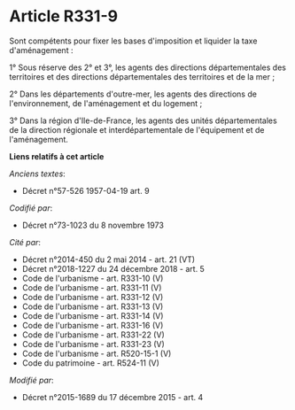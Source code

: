 # Article R331-9

Sont compétents pour fixer les bases d'imposition et liquider la taxe d'aménagement : 

1° Sous réserve des 2° et 3°, les agents des directions départementales des territoires et des directions départementales des
territoires et de la mer ; 

2° Dans les départements d'outre-mer, les agents des directions de l'environnement, de l'aménagement et du logement ; 

3° Dans la région d'Ile-de-France, les agents des unités départementales de la direction régionale et interdépartementale de
l'équipement et de l'aménagement.

**Liens relatifs à cet article**

_Anciens textes_:

  - Décret n°57-526 1957-04-19 art. 9

_Codifié par_:

  - Décret n°73-1023 du 8 novembre 1973

_Cité par_:

  - Décret n°2014-450 du 2 mai 2014 - art. 21 (VT)
  - Décret n°2018-1227 du 24 décembre 2018 - art. 5
  - Code de l'urbanisme - art. R331-10 (V)
  - Code de l'urbanisme - art. R331-11 (V)
  - Code de l'urbanisme - art. R331-12 (V)
  - Code de l'urbanisme - art. R331-13 (V)
  - Code de l'urbanisme - art. R331-14 (V)
  - Code de l'urbanisme - art. R331-16 (V)
  - Code de l'urbanisme - art. R331-22 (V)
  - Code de l'urbanisme - art. R331-23 (V)
  - Code de l'urbanisme - art. R520-15-1 (V)
  - Code du patrimoine - art. R524-11 (V)

_Modifié par_:

  - Décret n°2015-1689 du 17 décembre 2015 - art. 4
